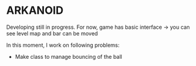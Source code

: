 <h1>ARKANOID</h1>

<p>Developing still in progress. For now, game has basic interface -> you can see level map and bar can be moved</p>

In this moment, I work on following problems:
<ul>
	<li>Make class to manage bouncing of the ball</li>
</ul>
</br>




